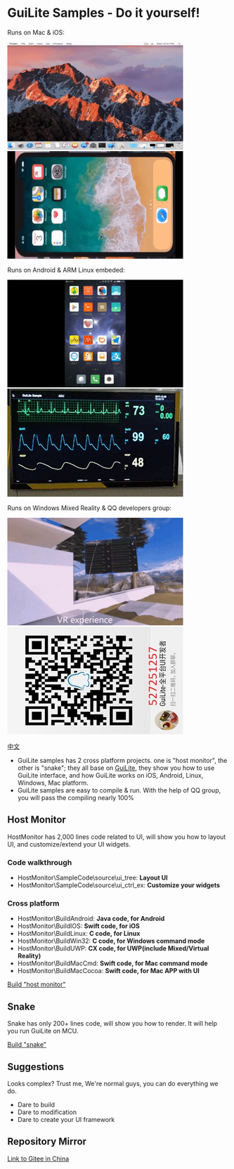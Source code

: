 # GuiLite Samples - Do it yourself!
Runs on Mac & iOS:

![Mac](doc/Mac.gif) ![iOS](doc/Ios.landscape.gif)

Runs on Android & ARM Linux embeded:

![Android](doc/Android.gif) ![Linux](doc/Linux.gif)

Runs on Windows Mixed Reality & QQ developers group:

![Win MR](doc/WinMR.gif) ![QQ group: 527251257](doc/qq.group.jpg)

[中文](doc/README-cn.md)

- GuiLite samples has 2 cross platform projects. one is "host monitor", the other is "snake"; they all base on [GuiLite](https://github.com/idea4good/GuiLite), they show you how to use GuiLite interface, and how GuiLite works on iOS, Android, Linux, Windows, Mac platform.
- GuiLite samples are easy to compile & run. With the help of QQ group, you will pass the compiling nearly 100%

## Host Monitor
HostMonitor has 2,000 lines code related to UI, will show you how to layout UI, and customize/extend your UI widgets.
### Code walkthrough
- HostMonitor\SampleCode\source\ui_tree: **Layout UI**
- HostMonitor\SampleCode\source\ui_ctrl_ex: **Customize your widgets**

### Cross platform
- HostMonitor\BuildAndroid: **Java code, for Android**
- HostMonitor\BuildIOS: **Swift code, for iOS**
- HostMonitor\BuildLinux: **C code, for Linux**
- HostMonitor\BuildWin32: **C code, for Windows command mode**
- HostMonitor\BuildUWP: **CX code, for UWP(include Mixed/Virtual Reality)**
- HostMonitor\BuildMacCmd: **Swift code, for Mac command mode**
- HostMonitor\BuildMacCocoa: **Swift code, for Mac APP with UI**

[Build "host monitor"](HostMonitor/README.md)

## Snake
Snake has only 200+ lines code, will show you how to render. It will help you run GuiLite on MCU.

[Build "snake"](Snake/README.md)

## Suggestions
Looks complex? Trust me, We're normal guys, you can do everything we do.
- Dare to build
- Dare to modification
- Dare to create your UI framework

## Repository Mirror
[Link to Gitee in China](https://gitee.com/idea4good/GuiLiteSamples)